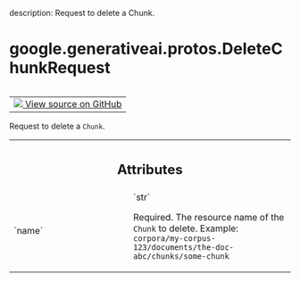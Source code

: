 description: Request to delete a Chunk.

<div itemscope itemtype="http://developers.google.com/ReferenceObject">
<meta itemprop="name" content="google.generativeai.protos.DeleteChunkRequest" />
<meta itemprop="path" content="Stable" />
</div>

# google.generativeai.protos.DeleteChunkRequest

<!-- Insert buttons and diff -->

<table class="tfo-notebook-buttons tfo-api nocontent" align="left">
<td>
  <a target="_blank" href="https://github.com/googleapis/google-cloud-python/tree/main/packages/google-ai-generativelanguage/google/ai/generativelanguage_v1beta/types/retriever_service.py#L683-L696">
    <img src="https://www.tensorflow.org/images/GitHub-Mark-32px.png" />
    View source on GitHub
  </a>
</td>
</table>



Request to delete a ``Chunk``.

<!-- Placeholder for "Used in" -->




<!-- Tabular view -->
 <table class="responsive fixed orange">
<colgroup><col width="214px"><col></colgroup>
<tr><th colspan="2"><h2 class="add-link">Attributes</h2></th></tr>

<tr>
<td>
`name`<a id="name"></a>
</td>
<td>
`str`

Required. The resource name of the ``Chunk`` to delete.
Example:
``corpora/my-corpus-123/documents/the-doc-abc/chunks/some-chunk``
</td>
</tr>
</table>



